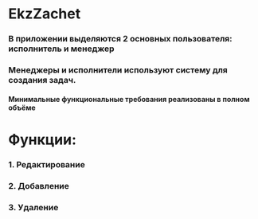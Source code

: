 # EkzZachet
### В приложении выделяются 2 основных пользователя: исполнитель и менеджер 
### Менеджеры и исполнители используют систему для создания задач.  
#### Минимальные функциональные требования реализованы в полном объёме

# Функции: 
### 1. Редактирование 
### 2. Добавление
### 3. Удаление 
